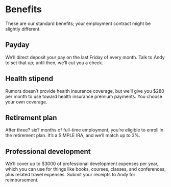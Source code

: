 # Benefits

These are our standard benefits; your employment contract might be slightly different.

## Payday

We’ll direct deposit your pay on the last Friday of every month. Talk to Andy to set that up; until then, we’ll cut you a check.

## Health stipend

Rumors doesn’t provide health insurance coverage, but we’ll give you $280 per month to use toward health insurance premium payments. You choose your own coverage. 

## Retirement plan

After three? six? months of full-time employment, you’re eligible to enroll in the retirement plan. It’s a SIMPLE IRA, and we’ll match up to 3%.

## Professional development

We’ll cover up to $3000 of professional development expenses per year, which you can use for things like books, courses, classes, and conferences, plus related travel expenses. Submit your receipts to Andy for reimbursement.